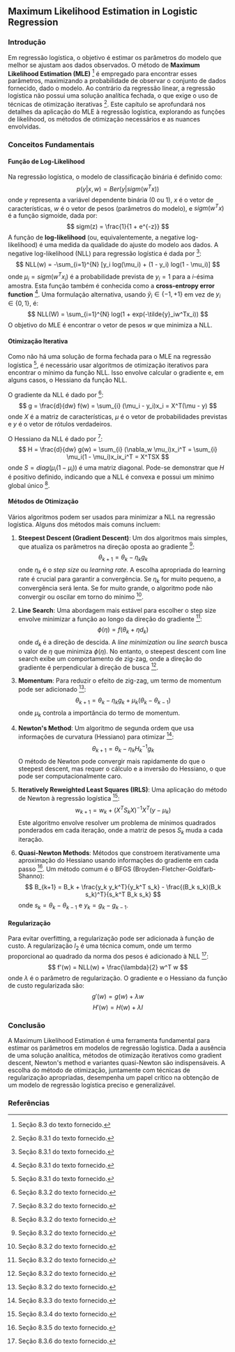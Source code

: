 ## Maximum Likelihood Estimation in Logistic Regression

### Introdução
Em regressão logística, o objetivo é estimar os parâmetros do modelo que melhor se ajustam aos dados observados. O método de **Maximum Likelihood Estimation (MLE)** [^1] é empregado para encontrar esses parâmetros, maximizando a probabilidade de observar o conjunto de dados fornecido, dado o modelo. Ao contrário da regressão linear, a regressão logística não possui uma solução analítica fechada, o que exige o uso de técnicas de otimização iterativas [^2]. Este capítulo se aprofundará nos detalhes da aplicação do MLE à regressão logística, explorando as funções de likelihood, os métodos de otimização necessários e as nuances envolvidas.

### Conceitos Fundamentais
#### Função de Log-Likelihood
Na regressão logística, o modelo de classificação binária é definido como:
$$
p(y|x, w) = Ber(y|sigm(w^Tx))
$$
onde $y$ representa a variável dependente binária (0 ou 1), $x$ é o vetor de características, $w$ é o vetor de pesos (parâmetros do modelo), e $sigm(w^Tx)$ é a função sigmoide, dada por:
$$
sigm(z) = \frac{1}{1 + e^{-z}}
$$
A função de **log-likelihood** (ou, equivalentemente, a negative log-likelihood) é uma medida da qualidade do ajuste do modelo aos dados. A negative log-likelihood (NLL) para regressão logística é dada por [^2]:
$$
NLL(w) = -\sum_{i=1}^{N} [y_i log(\mu_i) + (1 - y_i) log(1 - \mu_i)]
$$
onde $\mu_i = sigm(w^Tx_i)$ é a probabilidade prevista de $y_i = 1$ para a $i$-ésima amostra. Esta função também é conhecida como a **cross-entropy error function** [^2]. Uma formulação alternativa, usando $\tilde{y}_i \in \{-1, +1\}$ em vez de $y_i \in \{0, 1\}$, é:
$$
NLL(W) = \sum_{i=1}^{N} log(1 + exp(-\tilde{y}_iw^Tx_i))
$$
O objetivo do MLE é encontrar o vetor de pesos $w$ que minimiza a NLL.

#### Otimização Iterativa
Como não há uma solução de forma fechada para o MLE na regressão logística [^2], é necessário usar algoritmos de otimização iterativos para encontrar o mínimo da função NLL. Isso envolve calcular o gradiente e, em alguns casos, o Hessiano da função NLL.

O gradiente da NLL é dado por [^3]:
$$
g = \frac{d}{dw} f(w) = \sum_{i} (\mu_i - y_i)x_i = X^T(\mu - y)
$$
onde $X$ é a matriz de características, $\mu$ é o vetor de probabilidades previstas e $y$ é o vetor de rótulos verdadeiros.

O Hessiano da NLL é dado por [^3]:
$$
H = \frac{d}{dw} g(w) = \sum_{i} (\nabla_w \mu_i)x_i^T = \sum_{i} \mu_i(1 - \mu_i)x_ix_i^T = X^TSX
$$
onde $S = diag(\mu_i(1 - \mu_i))$ é uma matriz diagonal. Pode-se demonstrar que $H$ é positivo definido, indicando que a NLL é convexa e possui um mínimo global único [^3].

#### Métodos de Otimização
Vários algoritmos podem ser usados para minimizar a NLL na regressão logística. Alguns dos métodos mais comuns incluem:

1.  **Steepest Descent (Gradient Descent)**: Um dos algoritmos mais simples, que atualiza os parâmetros na direção oposta ao gradiente [^3]:
    $$
    \theta_{k+1} = \theta_k - \eta_k g_k
    $$
    onde $\eta_k$ é o *step size* ou *learning rate*. A escolha apropriada do learning rate é crucial para garantir a convergência. Se $\eta_k$ for muito pequeno, a convergência será lenta. Se for muito grande, o algoritmo pode não convergir ou oscilar em torno do mínimo [^3].

2.  **Line Search**: Uma abordagem mais estável para escolher o step size envolve minimizar a função ao longo da direção do gradiente [^4]:
    $$
    \phi(\eta) = f(\theta_k + \eta d_k)
    $$
    onde $d_k$ é a direção de descida. A *line minimization* ou *line search* busca o valor de $\eta$ que minimiza $\phi(\eta)$. No entanto, o steepest descent com line search exibe um comportamento de zig-zag, onde a direção do gradiente é perpendicular à direção de busca [^4].

3.  **Momentum**: Para reduzir o efeito de zig-zag, um termo de momentum pode ser adicionado [^4]:
    $$
    \theta_{k+1} = \theta_k - \eta_k g_k + \mu_k (\theta_k - \theta_{k-1})
    $$
    onde $\mu_k$ controla a importância do termo de momentum.

4.  **Newton's Method**: Um algoritmo de segunda ordem que usa informações de curvatura (Hessiano) para otimizar [^5]:
    $$
    \theta_{k+1} = \theta_k - \eta_k H_k^{-1} g_k
    $$
    O método de Newton pode convergir mais rapidamente do que o steepest descent, mas requer o cálculo e a inversão do Hessiano, o que pode ser computacionalmente caro.

5.  **Iteratively Reweighted Least Squares (IRLS)**: Uma aplicação do método de Newton à regressão logística [^6]:
    $$
    w_{k+1} = w_k + (X^TS_kX)^{-1}X^T(y - \mu_k)
    $$
    Este algoritmo envolve resolver um problema de mínimos quadrados ponderados em cada iteração, onde a matriz de pesos $S_k$ muda a cada iteração.

6.  **Quasi-Newton Methods**: Métodos que constroem iterativamente uma aproximação do Hessiano usando informações do gradiente em cada passo [^7]. Um método comum é o BFGS (Broyden-Fletcher-Goldfarb-Shanno):
    $$
    B_{k+1} = B_k + \frac{y_k y_k^T}{y_k^T s_k} - \frac{(B_k s_k)(B_k s_k)^T}{s_k^T B_k s_k}
    $$
    onde $s_k = \theta_k - \theta_{k-1}$ e $y_k = g_k - g_{k-1}$.

#### Regularização
Para evitar overfitting, a regularização pode ser adicionada à função de custo. A regularização $l_2$ é uma técnica comum, onde um termo proporcional ao quadrado da norma dos pesos é adicionado à NLL [^8]:
$$
f'(w) = NLL(w) + \frac{\lambda}{2} w^T w
$$
onde $\lambda$ é o parâmetro de regularização. O gradiente e o Hessiano da função de custo regularizada são:
$$
g'(w) = g(w) + \lambda w
$$
$$
H'(w) = H(w) + \lambda I
$$

### Conclusão
A Maximum Likelihood Estimation é uma ferramenta fundamental para estimar os parâmetros em modelos de regressão logística. Dada a ausência de uma solução analítica, métodos de otimização iterativos como gradient descent, Newton's method e variantes quasi-Newton são indispensáveis. A escolha do método de otimização, juntamente com técnicas de regularização apropriadas, desempenha um papel crítico na obtenção de um modelo de regressão logística preciso e generalizável.

### Referências
[^1]: Seção 8.3 do texto fornecido.
[^2]: Seção 8.3.1 do texto fornecido.
[^3]: Seção 8.3.2 do texto fornecido.
[^4]: Seção 8.3.2 do texto fornecido.
[^5]: Seção 8.3.3 do texto fornecido.
[^6]: Seção 8.3.4 do texto fornecido.
[^7]: Seção 8.3.5 do texto fornecido.
[^8]: Seção 8.3.6 do texto fornecido.
<!-- END -->
